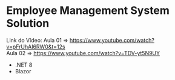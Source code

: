 # Employee Management System Solution

Link do Vídeo:
Aula 01 => https://www.youtube.com/watch?v=pFrUhAI6RW0&t=12s <br>
Aula 02 => https://www.youtube.com/watch?v=TDV-yt5N9UY

- .NET 8
- Blazor
